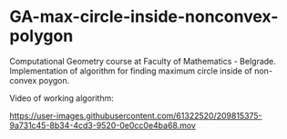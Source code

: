 # GA-max-circle-inside-nonconvex-polygon
Computational Geometry course at Faculty of Mathematics - Belgrade. Implementation of algorithm for finding maximum circle inside of non-convex poygon.

Video of working algorithm:

https://user-images.githubusercontent.com/61322520/209815375-9a731c45-8b34-4cd3-9520-0e0cc0e4ba68.mov
